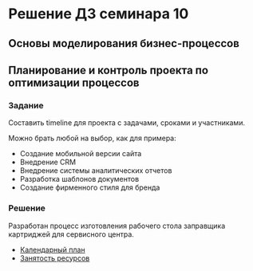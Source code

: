 ﻿# Решение ДЗ семинара 10
## Основы моделирования бизнес-процессов
## Планирование и контроль проекта по оптимизации процессов

### Задание

Составить timeline для проекта с задачами, сроками и участниками.

Можно брать любой на выбор, как для примера:
- Создание мобильной версии сайта
- Внедрение CRM
- Внедрение системы аналитических отчетов
- Разработка шаблонов документов
- Создание фирменного стиля для бренда

### Решение

Разработан процесс изготовления рабочего стола заправщика картриджей для сервисного центра.

- [Календарный план](./seminar10-1.jpg)
- [Занятость ресурсов](./seminar10-2.jpg)

